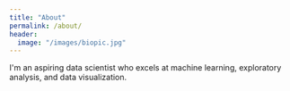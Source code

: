 ```yaml
---
title: "About"
permalink: /about/
header:
  image: "/images/biopic.jpg"
---
```

I'm an aspiring data scientist who excels at machine learning, exploratory analysis, and data visualization.
